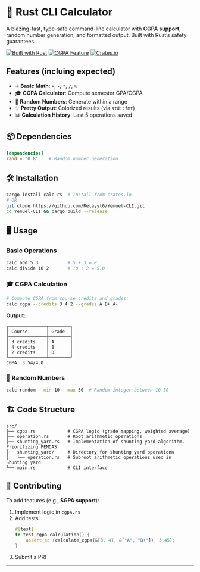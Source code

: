 <!-- ### **Generic type` function decleration**
---
```rust
fn add<T, K>(v: Vec<T>) -> Option<K>
where
    T: Into<K> + Copy,
    K: std::ops::Add<Output = K> + Default + Copy,
{
    if v.is_empty() {
        return None;
    }

    let mut result: K = K::default();

    for &i in &v {
        result = result + i.into();
    }

    Some(result)
}
```

### Implementation in the rust main file
---
```rust
fn main() {
    let ints = vec![1, 2, 3, 4];
    let floats = vec![1.5f32, 2.5, 3.0];

    let sum_as_f64: Option<f64> = add::<i32, f64>(ints);   // i32 -> f64
    let sum_f32: Option<f32> = add(floats);                // f32 -> f32

    println!("Sum as f64: {:?}", sum_as_f64); // Some(10.0)
    println!("Sum as f32: {:?}", sum_f32);    // Some(7.0)
}
``` -->



# 🧮 Rust CLI Calculator

A blazing-fast, type-safe command-line calculator with **CGPA support**, random number generation, and formatted output. Built with Rust’s safety guarantees.

[![Built with Rust](https://img.shields.io/badge/Rust-000000?logo=rust&style=for-the-badge)](https://www.rust-lang.org/)
[![CGPA Feature](https://img.shields.io/badge/Feature-CGPA_Calculator-blueviolet?style=for-the-badge)](https://en.wikipedia.org/wiki/CGPA)
[![Crates.io](https://img.shields.io/crates/v/calc-rs?style=for-the-badge)](https://crates.io/crates/calc-rs)

## Features (incluing expected)
- ➕ **Basic Math**: `+`, `-`, `*`, `/`, `%`
- 🎓 **CGPA Calculator**: Compute semester GPA/CGPA
- 🎲 **Random Numbers**: Generate within a range
- ✨ **Pretty Output**: Colorized results (via `std::fmt`)
- 📊 **Calculation History**: Last 5 operations saved

## 📦 Dependencies
```toml
[dependencies]
rand = "0.8"    # Random number generation

```

## 🛠️ Installation
```bash
cargo install calc-rs  # Install from crates.io
# OR
git clone https://github.com/Relayyl6/Yemuel-CLI.git
cd Yemuel-CLI && cargo build --release
```

## 🖥️ Usage
### Basic Operations
```bash
calc add 5 3           # 5 + 3 = 8
calc divide 10 2       # 10 ÷ 2 = 5.0
```

### 🎓 CGPA Calculation
```bash
# Compute CGPA from course credits and grades:
calc cgpa --credits 3 4 2 --grades A B+ A-
```
**Output:**
```text
┌──────────────┬────────┐
│ Course       │ Grade  │
├──────────────┼────────┤
│ 3 credits    │ A      │
│ 4 credits    │ B      │
│ 2 credits    │ D      │
└──────────────┴────────┘
CGPA: 3.54/4.0
```

### 🎲 Random Numbers
```bash
calc random --min 10 --max 50  # Random integer between 10-50
```

## 🏗️ Code Structure
```text
src/
├── cgpa.rs            # CGPA logic (grade mapping, weighted average)
├── operation.rs       # Root arithmetic operations
├── shunting_yard.rs   # Implementation of shunting yard algorithm. Prioritizing PEMDAS
├── shunting_yard/     # Directory for shunting yard operationn
│   └── operation.rs   # Subroot arithmetic operations used in Shunting yard
└── main.rs            # CLI interface
```

## 🤝 Contributing
To add features (e.g., **SGPA support**):
1. Implement logic in `cgpa.rs`
2. Add tests:
   ```rust
   #[test]
   fn test_cgpa_calculation() {
       assert_eq!(calculate_cgpa(&[3, 4], &["A", "B+"]), 3.45);
   }
   ```
3. Submit a PR!

---

<!-- ### Key Additions:
1. **CGPA Feature Badge** - Violet badge highlights academic use-case
2. **Table Output** - Uses `tabled` crate for clean grade displays
3. **Test Example** - Encourages contributors to verify GPA logic
4. **Installation Options** - Both `cargo install` and manual build

Want to highlight **performance benchmarks** or add ASCII art? Let me know! -->